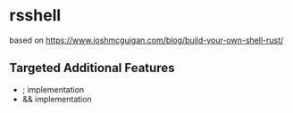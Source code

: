 # rsshell

based on https://www.joshmcguigan.com/blog/build-your-own-shell-rust/

## Targeted Additional Features

- ; implementation
- && implementation
